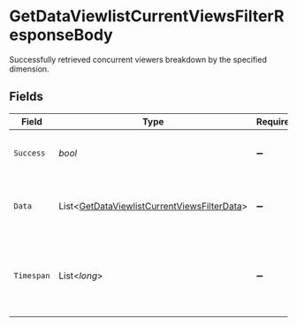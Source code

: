 # GetDataViewlistCurrentViewsFilterResponseBody

Successfully retrieved concurrent viewers breakdown by the specified dimension.


## Fields

| Field                                                                                                         | Type                                                                                                          | Required                                                                                                      | Description                                                                                                   |
| ------------------------------------------------------------------------------------------------------------- | ------------------------------------------------------------------------------------------------------------- | ------------------------------------------------------------------------------------------------------------- | ------------------------------------------------------------------------------------------------------------- |
| `Success`                                                                                                     | *bool*                                                                                                        | :heavy_minus_sign:                                                                                            | Indicates if the request was successful.                                                                      |
| `Data`                                                                                                        | List<[GetDataViewlistCurrentViewsFilterData](../../Models/Requests/GetDataViewlistCurrentViewsFilterData.md)> | :heavy_minus_sign:                                                                                            | Breakdown of concurrent viewers by the specified dimension.                                                   |
| `Timespan`                                                                                                    | List<*long*>                                                                                                  | :heavy_minus_sign:                                                                                            | Start and end epoch timestamps (milliseconds) for the timespan window.                                        |